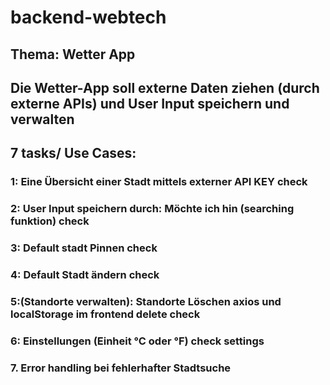 # backend-webtech
## Thema: Wetter App
## Die Wetter-App soll externe Daten ziehen (durch externe APIs) und User Input speichern und verwalten
## 7 tasks/ Use Cases: 
### 1: Eine Übersicht einer Stadt mittels externer API KEY check
### 2: User Input speichern durch: Möchte ich hin (searching funktion) check
### 3: Default stadt Pinnen check
### 4: Default Stadt ändern check
### 5:(Standorte verwalten): Standorte Löschen axios und localStorage im frontend delete check
### 6: Einstellungen (Einheit °C oder °F) check settings
### 7. Error handling bei fehlerhafter Stadtsuche
